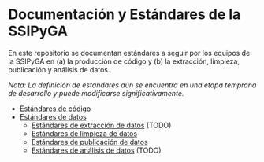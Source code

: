 Documentación y Estándares de la SSIPyGA
===

En este repositorio se documentan estándares a seguir por los equipos de la SSIPyGA en (a) la producción de código y (b) la extracción, limpieza, publicación y análisis de datos.

*Nota: La definición de estándares aún se encuentra en una etapa temprana de desarrollo y puede modificarse significativamente.*

* [Estándares de código](codigo)
* [Estándares de datos](datos)
    - [Estándares de extracción de datos](datos/extraccion) (TODO)
    - [Estándares de limpieza de datos](datos/limpieza)
    - [Estándares de publicación de datos](datos/publicacion)
    - [Estándares de análisis de datos](datos/analisis) (TODO)
